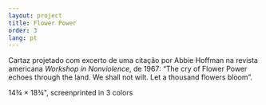 ```yaml
---
layout: project
title: Flower Power
order: 3
lang: pt
---
```


Cartaz projetado com excerto de uma citação por Abbie Hoffman na revista americana <i>Workshop in Nonviolence</i>, de 1967: “The cry of Flower Power echoes through the land. We shall not wilt. Let a thousand flowers bloom”.

<p class="specifications">14&frac34; × 18&frac34;", screenprinted in 3 colors </p>